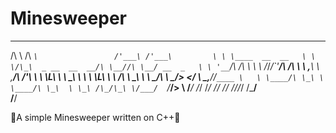 # Minesweeper

 __                  ____                     ___    ___         
/\ \                /\  _`\                 /'___\ /'___\        
\ \ \____  __  __   \ \ \/\_\  _ __  __  __/\ \__//\ \__/ __  _  
 \ \ '__`\/\ \/\ \   \ \ \/_/_/\`'__/\ \/\ \ \ ,__\ \ ,__/\ \/'\ 
  \ \ \L\ \ \ \_\ \   \ \ \L\ \ \ \/\ \ \_\ \ \ \_/\ \ \_\/>  </ 
   \ \_,__/\/`____ \   \ \____/\ \_\ \ \____/\ \_\  \ \_\ /\_/\_\
    \/___/  `/___/> \   \/___/  \/_/  \/___/  \/_/   \/_/ \//\/_/
               /\___/                                            
               \/__/                                             

🐉A simple Minesweeper written on C++🐉

